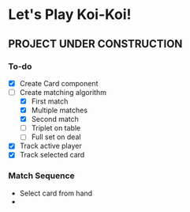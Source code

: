 # Let's Play Koi-Koi!

## PROJECT UNDER CONSTRUCTION

### To-do
- [x] Create Card component
- [ ] Create matching algorithm
  - [x] First match
  - [x] Multiple matches
  - [x] Second match
  - [ ] Triplet on table
  - [ ] Full set on deal
- [x] Track active player
- [x] Track selected card

### Match Sequence
- Select card from hand
- 